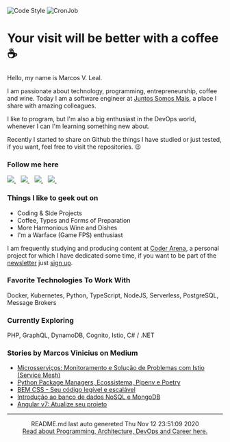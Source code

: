 ![Code Style](https://github.com/marcosleal-prd/marcosleal-prd/workflows/Code%20Style/badge.svg?branch=main&event=push) ![CronJob](https://github.com/marcosleal-prd/marcosleal-prd/workflows/CronJob/badge.svg?branch=main)

# Your visit will be better with a coffee :coffee:

Hello, my name is Marcos V. Leal.

I am passionate about technology, programming, entrepreneurship, coffee and wine. Today I am a software engineer at [Juntos Somos Mais](https://juntossomosmais.com.br/), a place I share with amazing colleagues.

I like to program, but I'm also a big enthusiast in the DevOps world, whenever I can I'm learning something new about.

Recently I started to share on Github the things I have studied or just tested, if you want, feel free to visit the repositories. :wink:

### Follow me here

<p>
<a href="https://www.linkedin.com/in/marcosleal-prd/">
 <img src="https://img.shields.io/badge/linkedin-%230077B5.svg?&style=for-the-badge&logo=linkedin&logoColor=white" />
</a>&nbsp;&nbsp;
<a href="https://twitter.com/marcosleal_prd">
  <img src="https://img.shields.io/badge/twitter-%231DA1F2.svg?&style=for-the-badge&logo=twitter&logoColor=white" />
</a>&nbsp;&nbsp;
<a href="https://www.instagram.com/marcosleal.prd/">
  <img src="https://img.shields.io/badge/instagram-%23E4405F.svg?&style=for-the-badge&logo=instagram&logoColor=white" />
</a>&nbsp;&nbsp;
<a href="https://medium.com/@marcosleal.prd">
  <img src="https://img.shields.io/badge/medium-%2312100E.svg?&style=for-the-badge&logo=medium&logoColor=white" />
</a>&nbsp;&nbsp;
</p>

### Things I like to geek out on

- Coding & Side Projects
- Coffee, Types and Forms of Preparation
- More Harmonious Wine and Dishes
- I'm a Warface (Game FPS) enthusiast

I am frequently studying and producing content at [Coder Arena](https://coderarena.com.br), a personal project for which I have dedicated some time, if you want to be part of the [newsletter](https://news.coderarena.com.br/) just [sign up](https://news.coderarena.com.br/).


### Favorite Technologies To Work With

Docker, Kubernetes, Python, TypeScript, NodeJS, Serverless, PostgreSQL, Message Brokers

### Currently Exploring

PHP, GraphQL, DynamoDB, Cognito, Istio, C# / .NET

### Stories by Marcos Vinicius on Medium

- [Microsserviços: Monitoramento e Solução de Problemas com Istio (Service Mesh)](https://medium.com/juntos-somos-mais/microsservi%C3%A7os-monitoramento-e-solu%C3%A7%C3%A3o-de-problemas-com-istio-service-mesh-4590632df205?source=rss-36acaa566b36------2)
- [Python Package Managers, Ecossistema, Pipenv e Poetry](https://medium.com/juntos-somos-mais/python-package-managers-ecossistema-pipenv-e-poetry-1967fae56d26?source=rss-36acaa566b36------2)
- [BEM CSS - Seu código legível e escalável](https://medium.com/@marcosleal.prd/bem-css-seu-c%C3%B3digo-leg%C3%ADvel-e-escal%C3%A1vel-10f5ab25845a?source=rss-36acaa566b36------2)
- [Introdução ao banco de dados NoSQL e MongoDB](https://medium.com/@marcosleal.prd/introdu%C3%A7%C3%A3o-ao-banco-de-dados-nosql-e-mongodb-f217b4b75d6a?source=rss-36acaa566b36------2)
- [Angular v7: Atualize seu projeto](https://medium.com/@marcosleal.prd/angular-v7-atualize-seu-projeto-46615558925a?source=rss-36acaa566b36------2)

<hr>
<div align="center">
    README.md last auto genereted Thu Nov 12 23:51:09 2020
    <br>
    <a href="https://coderarena.com.br" target="_blank">Read about Programming, Architecture, DevOps and Career here.</a>
</div>
